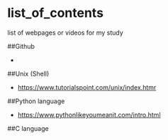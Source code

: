 # list_of_contents
list of webpages or videos for my study

##Github

- 

##Unix (Shell)
- https://www.tutorialspoint.com/unix/index.htmr


##Python language

- https://www.pythonlikeyoumeanit.com/intro.html


##C language

